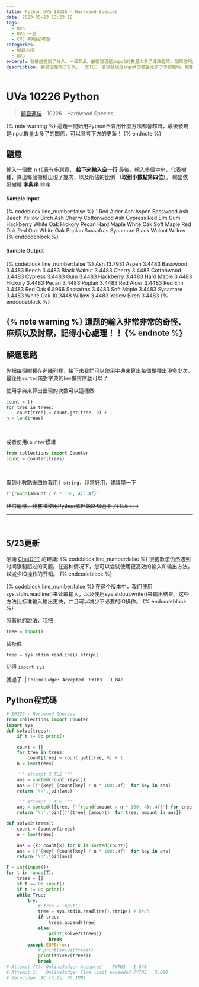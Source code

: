```yaml
---
title: Python UVa 10226 - Hardwood Species
date: 2023-05-23 13:23:18
tags:
  - UVa
  - UVa 一星
  - CPE 49題必考題
categories:
  - 解題心得
  - UVa
excerpt: 我被這題搞了好久，一直TLE，最後發現是input的數量太多了導致超時，如果你用python做也超時，可以參考我下方的方法 - Python UVa 10226 - Hardwood Species 解題心得
description: 我被這題搞了好久，一直TLE，最後發現是input的數量太多了導致超時，如果你用python做也超時，可以參考我下方的方法 - Python UVa 10226 - Hardwood Species 解題心得
---
```

# UVa 10226 Python 

>[題目連結](https://onlinejudge.org/index.php?option=com_onlinejudge&Itemid=8&category=24&page=show_problem&problem=1167) - 10226 - Hardwood Species

{% note warning %}
這題一開始用Python不管用什麼方法都會超時，最後發現是input數量太多了的關係，可以參考下方的更新！
{% endnote %}

## 題意
輸入一個數 **n** 代表有多測資， **接下來輸入空一行** 最後，輸入多個字串，代表樹種，算出每個樹種出現了幾次，以及所佔的比例 （**取到小數點第四位**）。
輸出依照樹種 **字典序** 排序

#### Sample Input 
{% codeblock line_number:false %}
1
Red Alder
Ash
Aspen
Basswood
Ash
Beech
Yellow Birch
Ash
Cherry
Cottonwood
Ash
Cypress
Red Elm
Gum
Hackberry
White Oak
Hickory
Pecan
Hard Maple
White Oak
Soft Maple
Red Oak
Red Oak
White Oak
Poplan
Sassafras
Sycamore
Black Walnut
Willow
{% endcodeblock %}

#### Sample Output 
{% codeblock line_number:false %}
Ash 13.7931
Aspen 3.4483
Basswood 3.4483
Beech 3.4483
Black Walnut 3.4483
Cherry 3.4483
Cottonwood 3.4483
Cypress 3.4483
Gum 3.4483
Hackberry 3.4483
Hard Maple 3.4483
Hickory 3.4483
Pecan 3.4483
Poplan 3.4483
Red Alder 3.4483
Red Elm 3.4483
Red Oak 6.8966
Sassafras 3.4483
Soft Maple 3.4483
Sycamore 3.4483
White Oak 10.3448
Willow 3.4483
Yellow Birch 3.4483
{% endcodeblock %}

{% note warning %}
這題的輸入非常非常的奇怪、麻煩以及討厭，記得小心處理！！
{% endnote %}
---

## 解題思路
先把每個樹種存進陣列裡，接下來我們可以使用字典來算出每個樹種出現多少次，最後用`sorted`來對字典的`key`做排序就可以了<br>

使用字典來算出出現的次數可以這樣做：
```python
count = {}
for tree in trees:
    count[tree] = count.get(tree, 0) + 1
n = len(trees)
```
<br>

或者使用`Counter`模組   
```python
from collections import Counter
count = Counter(trees)
```
<br>

取到小數點後四位我用`f-string`，非常好用，建議學一下
```python
f'{round(amount / n * 100, 4):.4f}'
```

~~非常遺憾，我嘗試使用Python解但始終都過不了(TLE ;-; )~~<br>

---
<br>

## 5/23更新
感謝 [ChatGPT](https://chat.openai.com/chat) 的建議:
{% codeblock line_number:false %}
很抱歉您仍然遇到时间限制超过的问题。在这种情况下，您可以尝试使用更高效的输入和输出方法，以减少IO操作的开销。
{% endcodeblock %}

{% codeblock line_number:false %}
在这个版本中，我们使用sys.stdin.readline()来读取输入，以及使用sys.stdout.write()来输出结果。这些方法比标准输入输出更快，并且可以减少不必要的IO操作。
{% endcodeblock %}
<br>

照著他的說法，我把
```python
tree = input()
```
替換成
```python
tree = sys.stdin.readline().strip()
```
記得 `import sys`

就過了 :|
`OnlineJudge: Accepted	PYTH3	1.840`

## Python程式碼
```python
# 10226 - Hardwood Species
from collections import Counter
import sys
def solve(trees):
    if t != 0: print()

    count = {}
    for tree in trees:
        count[tree] = count.get(tree, 0) + 1
    n = len(trees)

    ''' attempt 2 TLE '''
    ans = sorted(count.keys())
    ans = [f'{key} {count[key] / n * 100:.4f}' for key in ans]
    return '\n'.join(ans)

    ''' attempt 1 TLE '''
    ans = sorted([[tree, f'{round(amount / n * 100, 4):.4f}'] for tree, amount in count.items()], key=lambda x: x[0])
    return '\n'.join([f'{tree} {amount}' for tree, amount in ans])

def solve2(trees):
    count = Counter(trees)
    n = len(trees)
    
    ans = {k: count[k] for k in sorted(count)}
    ans = [f'{key} {count[key] / n * 100:.4f}' for key in ans]
    return '\n'.join(ans)

T = int(input())
for t in range(T):
    trees = []
    if t == 0: input()
    if t != 0: print()
    while True:
        try:
            # tree = input()
            tree = sys.stdin.readline().strip() # bruh
            if tree: 
                trees.append(tree)
            else: 
                print(solve2(trees))
                break
        except EOFError:
            # print(solve(trees))
            print(solve2(trees))
            break
# Attempt ???: OnlineJudge: Accepted	PYTH3	1.840
# Attempt 1:   OnlineJudge: Time limit exceeded	PYTH3	3.000
# ZeroJudge: AC (5.2s, 76.1MB)
```